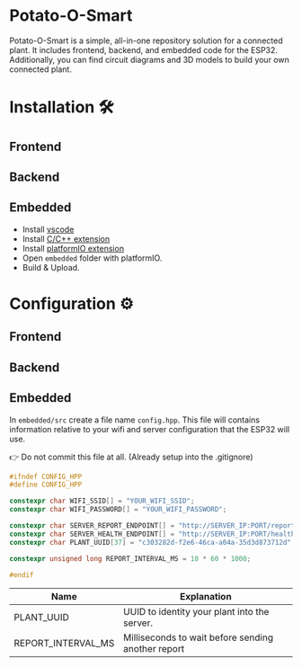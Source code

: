 
# Potato-O-Smart
Potato-O-Smart is a simple, all-in-one repository solution for a connected plant. It includes frontend, backend, and embedded code for the ESP32. Additionally, you can find circuit diagrams and 3D models to build your own connected plant.

# Installation 🛠️
## Frontend
## Backend
## Embedded
- Install [vscode](https://code.visualstudio.com/download)
- Install [C/C++ extension](https://code.visualstudio.com/docs/languages/cpp)
- Install [platformIO extension](https://platformio.org/platformio-ide)
- Open `embedded` folder with platformIO.
- Build & Upload.

# Configuration ⚙️
## Frontend
## Backend
## Embedded
In `embedded/src` create a file name `config.hpp`. This file will contains information relative to your wifi and server configuration that the ESP32 will use.

:point_right: Do not commit this file at all. (Already setup into the .gitignore)

```hpp
#ifndef CONFIG_HPP
#define CONFIG_HPP

constexpr char WIFI_SSID[] = "YOUR_WIFI_SSID";
constexpr char WIFI_PASSWORD[] = "YOUR_WIFI_PASSWORD";

constexpr char SERVER_REPORT_ENDPOINT[] = "http://SERVER_IP:PORT/report";
constexpr char SERVER_HEALTH_ENDPOINT[] = "http://SERVER_IP:PORT/health";
constexpr char PLANT_UUID[37] = "c303282d-f2e6-46ca-a04a-35d3d873712d";

constexpr unsigned long REPORT_INTERVAL_MS = 10 * 60 * 1000;

#endif
```

| Name      | Explanation       |
| -------------- | -------------- |
| PLANT_UUID | UUID to identity your plant into the server.|
| REPORT_INTERVAL_MS | Milliseconds to wait before sending another report |


